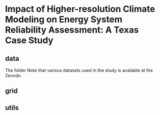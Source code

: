 # Impact of Higher-resolution Climate Modeling on Energy System Reliability Assessment: A Texas Case Study
## data
The folder
Note that various datasets used in the study is available at the Zenodo.

## grid


## utils
